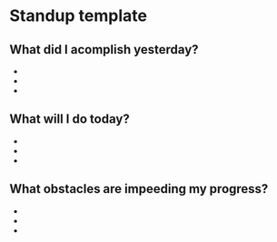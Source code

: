 # Standup template
## What did I acomplish yesterday?
- 
- 
- 
## What will I do today?
- 
- 
- 
## What obstacles are impeeding my progress?
- 
- 
- 
